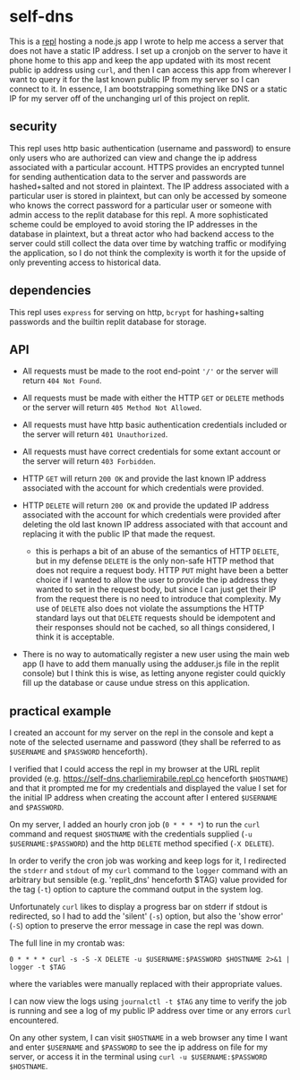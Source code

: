 # self-dns

This is a [repl](https://replit.com/@charliemirabile/self-dns#readme.md) hosting a node.js app I wrote to help me access a server that does not have a static IP address. I set up a cronjob on the server to have it phone home to this app and keep the app updated with its most recent public ip address using `curl`, and then I can access this app from wherever I want to query it for the last known public IP from my server so I can connect to it. In essence, I am bootstrapping something like DNS or a static IP for my server off of the unchanging url of this project on replit.

## security

This repl uses http basic authentication (username and password) to ensure only users who are authorized can view and change the ip address associated with a particular account. HTTPS provides an encrypted tunnel for sending authentication data to the server and passwords are hashed+salted and not stored in plaintext. The IP address associated with a particular user is stored in plaintext, but can only be accessed by someone who knows the correct password for a particular user or someone with admin access to the replit database for this repl. A more sophisticated scheme could be employed to avoid storing the IP addresses in the database in plaintext, but a threat actor who had backend access to the server could still collect the data over time by watching traffic or modifying the application, so I do not think the complexity is worth it for the upside of only preventing access to historical data.

## dependencies

This repl uses `express` for serving on http, `bcrypt` for hashing+salting passwords and the builtin replit database for storage.

## API

- All requests must be made to the root end-point `'/'` or the server will return `404 Not Found`.
- All requests must be made with either the HTTP `GET` or `DELETE` methods or the server will return `405 Method Not Allowed`.
- All requests must have http basic authentication credentials included or the server will return `401 Unauthorized`.
- All requests must have correct credentials for some extant account or the server will return `403 Forbidden`.
- HTTP `GET` will return `200 OK` and provide the last known IP address associated with the account for which credentials were provided.
- HTTP `DELETE` will return `200 OK` and provide the updated IP address associated with the account for which credentials were provided after deleting the old last known IP address associated with that account and replacing it with the public IP that made the request.
	- this is perhaps a bit of an abuse of the semantics of HTTP `DELETE`, but in my defense `DELETE` is the only non-safe HTTP method that does not require a request body. HTTP `PUT` might have been a better choice if I wanted to allow the user to provide the ip address they wanted to set in the request body, but since I can just get their IP from the request there is no need to introduce that complexity. My use of `DELETE` also does not violate the assumptions the HTTP standard lays out that `DELETE` requests should be idempotent and their responses should not be cached, so all things considered, I think it is acceptable.

- There is no way to automatically register a new user using the main web app (I have to add them manually using the adduser.js file in the replit console) but I think this is wise, as letting anyone register could quickly fill up the database or cause undue stress on this application.

## practical example

I created an account for my server on the repl in the console and kept a note of the selected username and password (they shall be referred to as `$USERNAME` and `$PASSWORD` henceforth).

I verified that I could access the repl in my browser at the URL replit provided (e.g. https://self-dns.charliemirabile.repl.co henceforth `$HOSTNAME`) and that it prompted me for my credentials and displayed the value I set for the initial IP address when creating the account after I entered `$USERNAME` and `$PASSWORD`.

On my server, I added an hourly cron job (`0 * * * *`) to run the `curl` command and request `$HOSTNAME` with the credentials supplied (`-u $USERNAME:$PASSWORD`) and the http `DELETE` method specified (`-X DELETE`).

In order to verify the cron job was working and keep logs for it, I redirected the `stderr` and `stdout` of my `curl` command to the `logger` command with an arbitrary but sensible (e.g. 'replit_dns' henceforth $TAG) value provided for the tag (`-t`) option to capture the command output in the system log.

Unfortunately `curl` likes to display a progress bar on stderr if stdout is redirected, so I had to add the 'silent' (`-s`) option, but also the 'show error' (`-S`) option to preserve the error message in case the repl was down.

The full line in my crontab was:

```crontab
0 * * * * curl -s -S -X DELETE -u $USERNAME:$PASSWORD $HOSTNAME 2>&1 | logger -t $TAG
```

where the variables were manually replaced with their appropriate values.

I can now view the logs using `journalctl -t $TAG` any time to verify the job is running and see a log of my public IP address over time or any errors `curl` encountered.

On any other system, I can visit `$HOSTNAME` in a web browser any time I want and enter `$USERNAME` and `$PASSWORD` to see the ip address on file for my server, or access it in the terminal using `curl -u $USERNAME:$PASSWORD $HOSTNAME`.
